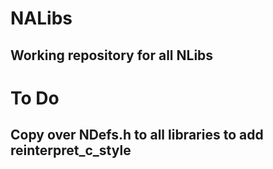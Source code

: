 # NALibs
## Working repository for all NLibs
# To Do
## Copy over NDefs.h to all libraries to add reinterpret_c_style